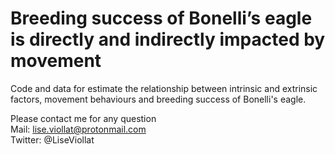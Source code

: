 # Breeding success of Bonelli’s eagle is directly and indirectly impacted by movement 
Code and data for estimate the relationship between intrinsic and extrinsic factors, movement behaviours and breeding success of Bonelli's eagle.  

Please contact me for any question \
Mail: lise.viollat@protonmail.com \
Twitter: @LiseViollat
